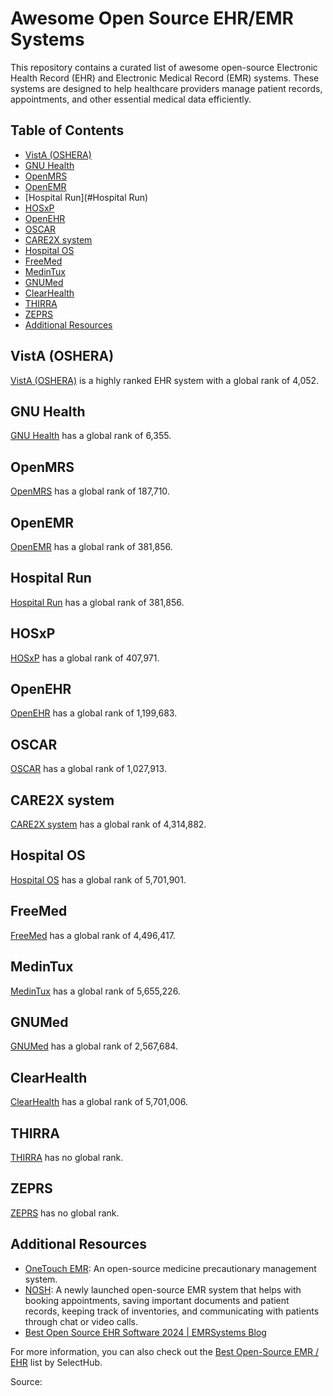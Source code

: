 # Awesome Open Source EHR/EMR Systems

This repository contains a curated list of awesome open-source Electronic Health Record (EHR) and Electronic Medical Record (EMR) systems. These systems are designed to help healthcare providers manage patient records, appointments, and other essential medical data efficiently.

## Table of Contents

- [VistA (OSHERA)](#vistA-oshera)
- [GNU Health](#gnu-health)
- [OpenMRS](#openmrs)
- [OpenEMR](#openemr)
- [Hospital Run](#Hospital Run)
- [HOSxP](#hosxp)
- [OpenEHR](#openehr)
- [OSCAR](#oscar)
- [CARE2X system](#care2x)
- [Hospital OS](#hospital-os)
- [FreeMed](#freemed)
- [MedinTux](#medintux)
- [GNUMed](#gnumed)
- [ClearHealth](#clearhealth)
- [THIRRA](#thirra)
- [ZEPRS](#zeprs)
- [Additional Resources](#additional-resources)

## VistA (OSHERA)

[VistA (OSHERA)](http://www.ehealth.va.gov/) is a highly ranked EHR system with a global rank of 4,052.

## GNU Health

[GNU Health](http://health.gnu.org/) has a global rank of 6,355.

## OpenMRS

[OpenMRS](https://openmrs.org/) has a global rank of 187,710.

## OpenEMR

[OpenEMR](http://www.open-emr.org/) has a global rank of 381,856.

## Hospital Run

[Hospital Run](https://hospitalrun.io/) has a global rank of 381,856.


## HOSxP

[HOSxP](http://hosxp.net/joomla25) has a global rank of 407,971.

## OpenEHR

[OpenEHR](http://openehr.org/) has a global rank of 1,199,683.

## OSCAR

[OSCAR](http://oscarmcmaster.org/) has a global rank of 1,027,913.

## CARE2X system

[CARE2X system](http://care2x.org/) has a global rank of 4,314,882.

## Hospital OS

[Hospital OS](http://www.hospital-os.com/) has a global rank of 5,701,901.

## FreeMed

[FreeMed](http://freemedsoftware.org/) has a global rank of 4,496,417.

## MedinTux

[MedinTux](http://www.medintux.org/) has a global rank of 5,655,226.

## GNUMed

[GNUMed](http://wiki.gnumed.de/bin/view/Gnumed) has a global rank of 2,567,684.

## ClearHealth

[ClearHealth](http://clear-health.com/) has a global rank of 5,701,006.

## THIRRA

[THIRRA](http://thirra.primacare.org.my/) has no global rank.

## ZEPRS

[ZEPRS](http://www.ictedge.org/projects/zeprs) has no global rank.

## Additional Resources

- [OneTouch EMR](https://www.onetouchemr.com/): An open-source medicine precautionary management system.
- [NOSH](https://medevel.com/nosh-emr-open-source/): A newly launched open-source EMR system that helps with booking appointments, saving important documents and patient records, keeping track of inventories, and communicating with patients through chat or video calls.
- [Best Open Source EHR Software 2024 | EMRSystems Blog](https://www.emrsystems.net/blog/best-open-source-ehr-software-2024/)

For more information, you can also check out the [Best Open-Source EMR / EHR](https://www.selecthub.com/medical-software/emr/open-source-emr-software/#1) list by SelectHub.

Source:
